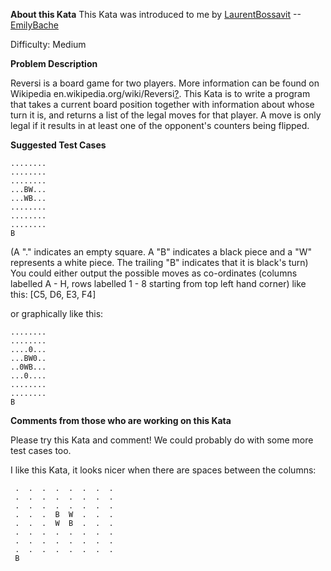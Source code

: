 **About this Kata**
This Kata was introduced to me by
[LaurentBossavit](http://codingdojo.org/cgi-bin/index.pl?LaurentBossavit) --[EmilyBache](http://codingdojo.org/cgi-bin/index.pl?EmilyBache)

Difficulty: Medium

**Problem Description**

Reversi is a board game for two players. More information can be found
on Wikipedia
en.wikipedia.org/wiki/Reversi[?](http://codingdojo.org/cgi-bin/index.pl?action=edit&id=KataReversi/Reversi).
This Kata is to write a program that takes a current board position
together with information about whose turn it is, and returns a list of
the legal moves for that player. A move is only legal if it results in
at least one of the opponent's counters being flipped.

**Suggested Test Cases**

    ........
    ........
    ........
    ...BW...
    ...WB...
    ........
    ........
    ........
    B

(A "." indicates an empty square. A "B" indicates a black piece and a
"W" represents a white piece. The trailing "B" indicates that it is
black's turn)
You could either output the possible moves as co-ordinates (columns
labelled A - H, rows labelled 1 - 8 starting from top left hand corner)
like this: [C5, D6, E3, F4]

or graphically like this:

    ........
    ........
    ....0...
    ...BW0..
    ..0WB...
    ...0....
    ........
    ........
    B

**Comments from those who are working on this Kata**

Please try this Kata and comment! We could probably do with some more
test cases too.

I like this Kata, it looks nicer when there are spaces between the
columns:

     .  .  .  .  .  .  .  . 
     .  .  .  .  .  .  .  . 
     .  .  .  .  .  .  .  . 
     .  .  .  B  W  .  .  . 
     .  .  .  W  B  .  .  . 
     .  .  .  .  .  .  .  . 
     .  .  .  .  .  .  .  . 
     .  .  .  .  .  .  .  . 
     B
